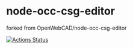 # node-occ-csg-editor
forked from OpenWebCAD/node-occ-csg-editor

[![Actions Status](https://github.com/antonymarion/node-occ-csg-editor/workflows/testingLastNode/badge.svg)](https://github.com/antonymarion/node-occ-csg-editor/actions)

